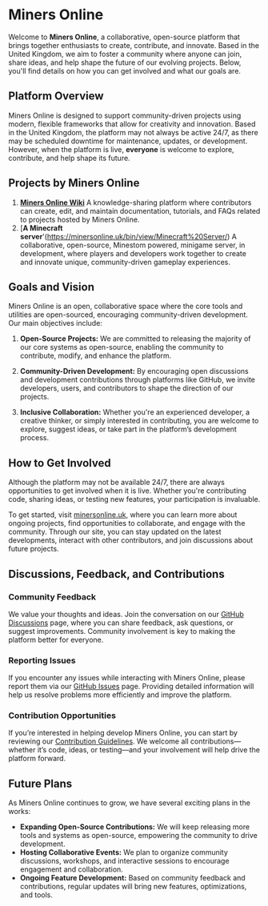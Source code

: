 # Miners Online

Welcome to **Miners Online**, a collaborative, open-source platform that brings together enthusiasts to create, contribute, and innovate. Based in the United Kingdom, we aim to foster a community where anyone can join, share ideas, and help shape the future of our evolving projects. Below, you'll find details on how you can get involved and what our goals are.

## Platform Overview

Miners Online is designed to support community-driven projects using modern, flexible frameworks that allow for creativity and innovation. Based in the United Kingdom, the platform may not always be active 24/7, as there may be scheduled downtime for maintenance, updates, or development. However, when the platform is live, **everyone** is welcome to explore, contribute, and help shape its future.

## Projects by Miners Online

1. [**Miners Online Wiki**](https://minersonline.uk)
   A knowledge-sharing platform where contributors can create, edit, and maintain documentation, tutorials, and FAQs related to projects hosted by Miners Online.
2. [**A Minecraft server**'(https://minersonline.uk/bin/view/Minecraft%20Server/)
   A collaborative, open-source, Minestom powered, minigame server, in development, where players and developers work together to create and innovate unique, community-driven gameplay experiences.

## Goals and Vision

Miners Online is an open, collaborative space where the core tools and utilities are open-sourced, encouraging community-driven development. Our main objectives include:

1. **Open-Source Projects:** We are committed to releasing the majority of our core systems as open-source, enabling the community to contribute, modify, and enhance the platform.

2. **Community-Driven Development:** By encouraging open discussions and development contributions through platforms like GitHub, we invite developers, users, and contributors to shape the direction of our projects.

3. **Inclusive Collaboration:** Whether you're an experienced developer, a creative thinker, or simply interested in contributing, you are welcome to explore, suggest ideas, or take part in the platform’s development process.

## How to Get Involved

Although the platform may not be available 24/7, there are always opportunities to get involved when it is live. Whether you're contributing code, sharing ideas, or testing new features, your participation is invaluable.

To get started, visit [minersonline.uk](http://minersonline.uk), where you can learn more about ongoing projects, find opportunities to collaborate, and engage with the community. Through our site, you can stay updated on the latest developments, interact with other contributors, and join discussions about future projects.

## Discussions, Feedback, and Contributions

### Community Feedback

We value your thoughts and ideas. Join the conversation on our [GitHub Discussions](https://github.com/orgs/miners-online/discussions) page, where you can share feedback, ask questions, or suggest improvements. Community involvement is key to making the platform better for everyone.

### Reporting Issues

If you encounter any issues while interacting with Miners Online, please report them via our [GitHub Issues](https://github.com/miners-online/.github/issues) page. Providing detailed information will help us resolve problems more efficiently and improve the platform.

### Contribution Opportunities

If you’re interested in helping develop Miners Online, you can start by reviewing our [Contribution Guidelines](https://github.com/miners-online/.github/blob/main/CONTRIBUTING.md). We welcome all contributions—whether it’s code, ideas, or testing—and your involvement will help drive the platform forward.

## Future Plans

As Miners Online continues to grow, we have several exciting plans in the works:

- **Expanding Open-Source Contributions:** We will keep releasing more tools and systems as open-source, empowering the community to drive development.
- **Hosting Collaborative Events:** We plan to organize community discussions, workshops, and interactive sessions to encourage engagement and collaboration.
- **Ongoing Feature Development:** Based on community feedback and contributions, regular updates will bring new features, optimizations, and tools.
